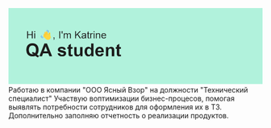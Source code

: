![sdf](https://github.com/Belkalu/Belkalu/blob/ffbbb27be9705d3a3056e94a413617d62bc7b2f9/header.png)
Работаю в компании "ООО Ясный Взор" на должности "Технический специалист"
Участвую воптимизации бизнес-процесов, помогая выявлять потребности сотрудников для оформления их в ТЗ. Дополнительно заполняю отчетность о реализации продуктов.
